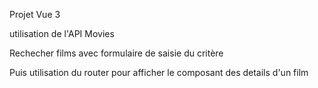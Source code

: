 Projet Vue 3 

utilisation de l'API Movies

Rechecher films avec formulaire de saisie du critère

Puis utilisation du router pour afficher le composant des details d'un film
